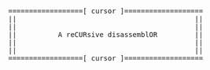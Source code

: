 <pre>
==================[ cursor ]===================  
||                                           ||  
||                                           ||  
||          A reCURsive disassemblOR         ||  
||                                           ||  
||                                           ||  
==================[ cursor ]===================
</pre>
